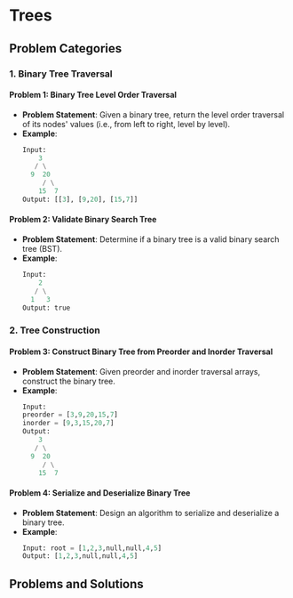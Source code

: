 # Trees

## Problem Categories

### 1. Binary Tree Traversal
#### Problem 1: Binary Tree Level Order Traversal
- **Problem Statement**: Given a binary tree, return the level order traversal of its nodes' values (i.e., from left to right, level by level).
- **Example**:
  ```python
  Input: 
      3
     / \
    9  20
       / \
      15  7
  Output: [[3], [9,20], [15,7]]
  ```

#### Problem 2: Validate Binary Search Tree
- **Problem Statement**: Determine if a binary tree is a valid binary search tree (BST).
- **Example**:
  ```python
  Input:
      2
     / \
    1   3
  Output: true
  ```

### 2. Tree Construction
#### Problem 3: Construct Binary Tree from Preorder and Inorder Traversal
- **Problem Statement**: Given preorder and inorder traversal arrays, construct the binary tree.
- **Example**:
  ```python
  Input: 
  preorder = [3,9,20,15,7]
  inorder = [9,3,15,20,7]
  Output: 
      3
     / \
    9  20
       / \
      15  7
  ```

#### Problem 4: Serialize and Deserialize Binary Tree
- **Problem Statement**: Design an algorithm to serialize and deserialize a binary tree.
- **Example**:
  ```python
  Input: root = [1,2,3,null,null,4,5]
  Output: [1,2,3,null,null,4,5]
  ```

## Problems and Solutions

